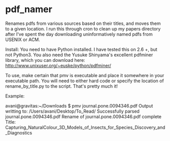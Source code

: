 pdf_namer
=========

Renames pdfs from various sources based on their titles, and moves them to a given location.  I run this through cron to clean up my papers directory after I've spent the day downloading uninformatively named pdfs from USENIX or ACM.

Install:
You need to have Python installed. I have tested this on 2.6 +, but not Python3.
You also need the Yusuke Shinyama's excellent pdfminer library, which you can
download here: http://www.unixuser.org/~euske/python/pdfminer/

To use, make certain that pmv is executable and place it somewhere in your
executable path.  You will need to either hard code or specify the location of
rename_by_title.py to the script.  That's pretty much it!

Example:

avani@gravitas:~/Downloads $ pmv journal.pone.0094346.pdf
Output writting to: /Users/avani/Desktop/To_Read/
Successfully parsed journal.pone.0094346.pdf
Rename of journal.pone.0094346.pdf complete
Title:
Capturing_NaturalColour_3D_Models_of_Insects_for_Species_Discovery_and_Diagnostics
